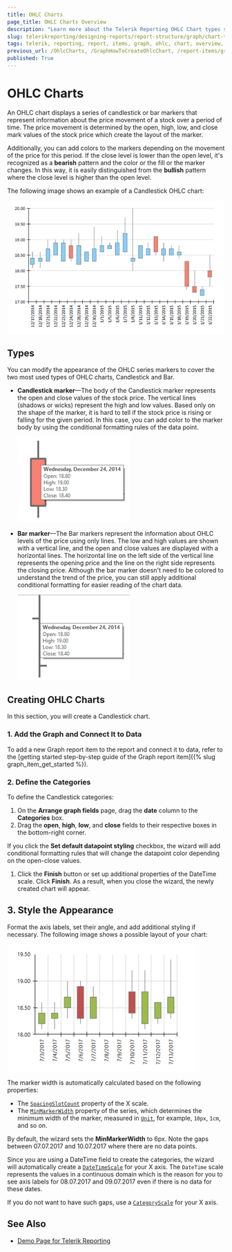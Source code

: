 ```yaml
---
title: OHLC Charts
page_title: OHLC Charts Overview
description: "Learn more about the Telerik Reporting OHLC Chart types supported by the Graph report item and learn how to create a Candlestick chart."
slug: telerikreporting/designing-reports/report-structure/graph/chart-types/ohlc-charts/overview
tags: telerik, reporting, report, items, graph, ohlc, chart, overview, candlestick, creating
previous_url: /OhlcCharts, /GraphHowToCreateOhlcChart, /report-items/graph/chart-types/ohlc-charts/overview, /report-items/graph/chart-types/ohlc-charts/how-to-create-ohlc-chart
published: True
---
```


# OHLC Charts

An OHLC chart displays a series of candlestick or bar markers that represent information about the price movement of a stock over a period of time. The price movement is determined by the open, high, low, and close mark values of the stock price which create the layout of the marker. 

Additionally, you can add colors to the markers depending on the movement of the price for this period. If the close level is lower than the open level, it's recognized as a **bearish** pattern and the color or the fill or the marker changes. In this way, it is easily distinguished from the **bullish** pattern where the close level is higher than the open level. 

The following image shows an example of a Candlestick OHLC chart: 

![A basic Candlestick chart type](images/OhlcChart.png)

## Types 

You can modify the appearance of the OHLC series markers to cover the two most used types of OHLC charts, Candlestick and Bar. 

* __Candlestick marker__&mdash;The body of the Candlestick marker represents the open and close values of the stock price. The vertical lines (shadows or wicks) represent the high and low values. Based only on the shape of the marker, it is hard to tell if the stock price is rising or falling for the given period. In this case, you can add color to the marker body by using the conditional formatting rules of the data point. 

  ![ohlc-series-candlestick-marker](images/ohlc-series-candlestick-marker.png)

* __Bar marker__&mdash;The Bar markers represent the information about OHLC levels of the price using only lines. The low and high values are shown with a vertical line, and the open and close values are displayed with a horizontal lines. The horizontal line on the left side of the vertical line represents the opening price and the line on the right side represents the closing price. Although the bar marker doesn't need to be colored to understand the trend of the price, you can still apply additional conditional formatting for easier reading of the chart data. 

  ![ohlc-series-bar-marker](images/ohlc-series-bar-marker.png)

## Creating OHLC Charts

In this section, you will create a Candlestick chart.

### 1. Add the Graph and Connect It to Data

To add a new Graph report item to the report and connect it to data, refer to the [getting started step-by-step guide of the Graph report item]({% slug graph_item_get_started %}). 
   
### 2. Define the Categories

To define the Candlestick categories: 

1. On the **Arrange graph fields** page, drag the __date__ column to the **Categories** box. 
1. Drag the __open__, __high__, __low__, and __close__ fields to their respective boxes in the bottom-right corner. 

  If you click the **Set default datapoint styling** checkbox, the wizard will add conditional formatting rules that will change the datapoint color depending on the open-close values. 
  
1. Click the __Finish__ button or set up additional properties of the DateTime scale. Click **Finish**. As a result, when you close the wizard, the newly created chart will appear. 

## 3. Style the Appearance  

Format the axis labels, set their angle, and add additional styling if necessary. The following image shows a possible layout of your chart: 

![graph-howto-create-ohlc-chart](images/graph-howto-create-ohlc-chart.png) 
  
The marker width is automatically calculated based on the following properties: 

* The [`SpacingSlotCount`](/reporting/api/Telerik.Reporting.Scale#Telerik_Reporting_Scale_SpacingSlotCount) property of the X scale. 
* The [`MinMarkerWidth`](/reporting/api/Telerik.Reporting.OhlcSeries#Telerik_Reporting_OhlcSeries_MinMarkerWidth) property of the series, which determines the minimum width of the marker, measured in [`Unit`](/reporting/api/Telerik.Reporting.Drawing.Unit), for example, `10px`, `1cm`, and so on. 

By default, the wizard sets the __MinMarkerWidth__ to 6px. Note the gaps between 07.07.2017 and 10.07.2017 where there are no data points. 

Since you are using a DateTime field to create the categories, the wizard will automatically create a  [`DateTimeScale`](/reporting/api/Telerik.Reporting.DateTimeScale) for your X axis. The `DateTime` scale represents the values in a continuous domain which is the reason for you to see axis labels for 08.07.2017 and 09.07.2017 even if there is no data for these dates. 

If you do not want to have such gaps, use a [`CategoryScale`](/reporting/api/Telerik.Reporting.CategoryScale) for your X axis. 

## See Also 

* [Demo Page for Telerik Reporting](https://demos.telerik.com/reporting) 
